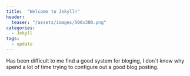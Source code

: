 ```yaml
---
title:  "Welcome to Jekyll!"
header:
  teaser: "/assets/images/500x300.png"
categories: 
  - Jekyll
tags:
  - update
---
```


Has been difficult to me find a good system for bloging, I don`t know why spend a lot of time trying to configure out a good blog posting.